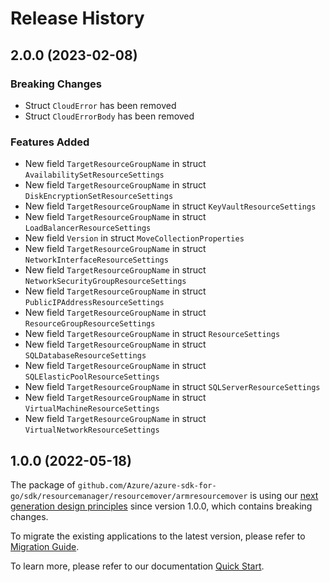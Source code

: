# Release History

## 2.0.0 (2023-02-08)
### Breaking Changes

- Struct `CloudError` has been removed
- Struct `CloudErrorBody` has been removed

### Features Added

- New field `TargetResourceGroupName` in struct `AvailabilitySetResourceSettings`
- New field `TargetResourceGroupName` in struct `DiskEncryptionSetResourceSettings`
- New field `TargetResourceGroupName` in struct `KeyVaultResourceSettings`
- New field `TargetResourceGroupName` in struct `LoadBalancerResourceSettings`
- New field `Version` in struct `MoveCollectionProperties`
- New field `TargetResourceGroupName` in struct `NetworkInterfaceResourceSettings`
- New field `TargetResourceGroupName` in struct `NetworkSecurityGroupResourceSettings`
- New field `TargetResourceGroupName` in struct `PublicIPAddressResourceSettings`
- New field `TargetResourceGroupName` in struct `ResourceGroupResourceSettings`
- New field `TargetResourceGroupName` in struct `ResourceSettings`
- New field `TargetResourceGroupName` in struct `SQLDatabaseResourceSettings`
- New field `TargetResourceGroupName` in struct `SQLElasticPoolResourceSettings`
- New field `TargetResourceGroupName` in struct `SQLServerResourceSettings`
- New field `TargetResourceGroupName` in struct `VirtualMachineResourceSettings`
- New field `TargetResourceGroupName` in struct `VirtualNetworkResourceSettings`


## 1.0.0 (2022-05-18)

The package of `github.com/Azure/azure-sdk-for-go/sdk/resourcemanager/resourcemover/armresourcemover` is using our [next generation design principles](https://azure.github.io/azure-sdk/general_introduction.html) since version 1.0.0, which contains breaking changes.

To migrate the existing applications to the latest version, please refer to [Migration Guide](https://aka.ms/azsdk/go/mgmt/migration).

To learn more, please refer to our documentation [Quick Start](https://aka.ms/azsdk/go/mgmt).